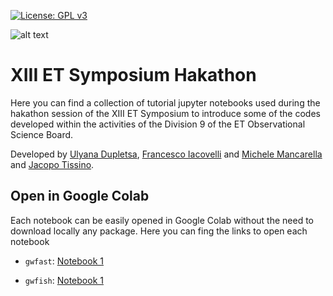 [![License: GPL v3](https://img.shields.io/badge/License-GPLv3-blue.svg)](https://www.gnu.org/licenses/gpl-3.0) 

![alt text](<https://www.et-gw.eu/images/et-new-logo.png>)

# XIII ET Symposium Hakathon
Here you can find a collection of tutorial jupyter notebooks used during the hakathon session of the XIII ET Symposium to introduce some of the codes developed within the activities of the Division 9 of the ET Observational Science Board.

Developed by [Ulyana Dupletsa](<https://github.com/u-dupletsa>), [Francesco Iacovelli](<https://github.com/FrancescoIacovelli>) and [Michele Mancarella](<https://github.com/Mik3M4n>) and [Jacopo Tissino](<https://github.com/jacopok>).

## Open in Google Colab

Each notebook can be easily opened in Google Colab without the need to download locally any package. Here you can fing the links to open each notebook

* ``gwfast``: [Notebook 1](<https://colab.research.google.com/github/FrancescoIacovelli/XIII_ET_Symposium_Hakathon/blob/main/notebooks/gwfast_tutorial.ipynb>)

* ``gwfish``: [Notebook 1](<https://colab.research.google.com/github/FrancescoIacovelli/XIII_ET_Symposium_Hakathon/blob/main/notebooks/gwfish_tutorial.ipynb>)
